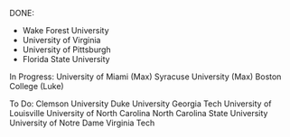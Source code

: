 DONE:
- Wake Forest University
- University of Virginia
- University of Pittsburgh
- Florida State University

In Progress:
University of Miami (Max)
Syracuse University (Max)
Boston College (Luke)

To Do:
Clemson University
Duke University
Georgia Tech
University of Louisville
University of North Carolina
North Carolina State University
University of Notre Dame
Virginia Tech
